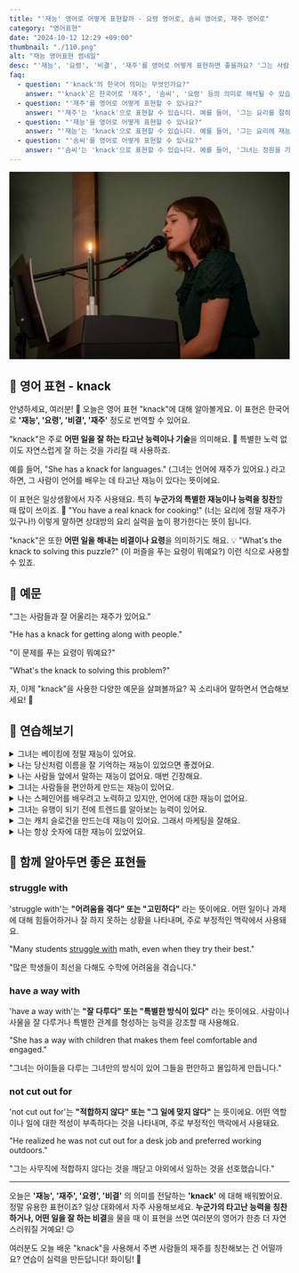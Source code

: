 ```yaml
---
title: "'재능' 영어로 어떻게 표현할까 - 요령 영어로, 솜씨 영어로, 재주 영어로"
category: "영어표현"
date: "2024-10-12 12:29 +09:00"
thumbnail: "./110.png"
alt: "재능 영어표현 썸네일"
desc: "'재능', '요령', '비결', '재주'를 영어로 어떻게 표현하면 좋을까요? '그는 사람들과 잘 어울리는 재주가 있어요.', '이 문제를 푸는 요령이 뭐예요?' 등을 영어로 표현하는 법을 배워봅시다. 다양한 예문을 통해서 연습하고 본인의 표현으로 만들어 보세요."
faq:
  - question: "'knack'의 한국어 의미는 무엇인가요?"
    answer: "'knack'은 한국어로 '재주', '솜씨', '요령' 등의 의미로 해석될 수 있습니다. 특정한 기술이나 능력을 자연스럽게 잘 활용하는 것을 나타냅니다."
  - question: "'재주'를 영어로 어떻게 표현할 수 있나요?"
    answer: "'재주'는 'knack'으로 표현할 수 있습니다. 예를 들어, '그는 요리를 잘하는 재주가 있어'는 'He has a knack for cooking'으로 말할 수 있습니다."
  - question: "'재능'을 영어로 어떻게 표현할 수 있나요?"
    answer: "'재능'는 'knack'으로 표현할 수 있습니다. 예를 들어, '그는 요리에 재능이 있어'는 'He has a knack for cooking'으로 말할 수 있습니다."
  - question: "'솜씨'를 영어로 어떻게 표현할 수 있나요?"
    answer: "'솜씨'는 'knack'으로 표현할 수 있습니다. 예를 들어, '그녀는 정원을 가꾸는 솜씨가 뛰어나'는 'She has a knack for gardening'으로 말할 수 있습니다."
---
```


![피아노 치며 노래부르고 있는 사람](./110-1.jpg)

## 🌟 영어 표현 - knack

안녕하세요, 여러분! 👋 오늘은 영어 표현 "knack"에 대해 알아볼게요. 이 표현은 한국어로 **'재능', '요령', '비결', '재주'** 정도로 번역할 수 있어요.

"knack"은 주로 **어떤 일을 잘 하는 타고난 능력이나 기술**을 의미해요. 🎯 특별한 노력 없이도 자연스럽게 잘 하는 것을 가리킬 때 사용하죠.

예를 들어, "She has a knack for languages." (그녀는 언어에 재주가 있어요.) 라고 하면, 그 사람이 언어를 배우는 데 타고난 재능이 있다는 뜻이에요.

이 표현은 일상생활에서 자주 사용돼요. 특히 **누군가의 특별한 재능이나 능력을 칭찬**할 때 많이 쓰이죠. 🌟 "You have a real knack for cooking!" (너는 요리에 정말 재주가 있구나!) 이렇게 말하면 상대방의 요리 실력을 높이 평가한다는 뜻이 됩니다.

"knack"은 또한 **어떤 일을 해내는 비결이나 요령**을 의미하기도 해요. 💡 "What's the knack to solving this puzzle?" (이 퍼즐을 푸는 요령이 뭐예요?) 이런 식으로 사용할 수 있죠.

<script async src="https://pagead2.googlesyndication.com/pagead/js/adsbygoogle.js?client=ca-pub-1465612013356152"
     crossorigin="anonymous"></script>
<!-- engple-horizontal-ad -->

<ins class="adsbygoogle"
     style="display:block"
     data-ad-client="ca-pub-1465612013356152"
     data-ad-slot="2106896038"
     data-ad-format="auto"
     data-full-width-responsive="true"></ins>

<script>
     (adsbygoogle = window.adsbygoogle || []).push({});
</script>

## 📖 예문

"그는 사람들과 잘 어울리는 재주가 있어요."

"He has a knack for getting along with people."

"이 문제를 푸는 요령이 뭐예요?"

"What's the knack to solving this problem?"

자, 이제 "knack"을 사용한 다양한 예문을 살펴볼까요? 꼭 소리내어 말하면서 연습해보세요! 🚀

## 💬 연습해보기

<details>
<summary>그녀는 베이킹에 정말 재능이 있어요.</summary>
<span>She's got a real knack for baking.</span>
</details>

<details>
<summary>나는 당신처럼 이름을 잘 기억하는 재능이 있었으면 좋겠어요.</summary>
<span><a href="/blog/in-english/118.i-wish/">I wish</a> I had your knack for remembering names.</span>
</details>

<details>
<summary>나는 사람들 앞에서 말하는 재능이 없어요. 매번 긴장해요.</summary>
<span>I don't have the knack for public speaking. It makes me <a href="/blog/in-english/115.nervous/">nervous</a> every time.</span>
</details>

<details>
<summary>그녀는 사람들을 편안하게 만드는 재능이 있어요.</summary>
<span>She's got a knack for making people feel comfortable.</span>
</details>

<details>
<summary>나는 스페인어를 배우려고 노력하고 있지만, 언어에 대한 재능이 없어요.</summary>
<span>I'm trying to learn Spanish, but I just don't have the knack for languages.</span>
</details>

<details>
<summary>그녀는 유행이 되기 전에 트렌드를 알아보는 능력이 있어요.</summary>
<span>She's got a knack for spotting trends before they become popular.</span>
</details>

<details>
<summary>그는 캐치 슬로건을 만드는데 재능이 있어요. 그래서 마케팅을 잘해요.</summary>
<span>He's got a knack for <a href="/blog/아이디어를-생각하다-영어표현/">coming up with</a> catchy slogans. <a href="/blog/in-english/116.that-is-why/">That's why</a> he's so good at marketing.</span>
</details>

<details>
<summary>나는 항상 숫자에 대한 재능이 있었어요.</summary>
<span>I've always had a knack for numbers.</span>
</details>

## 🤝 함께 알아두면 좋은 표현들

### struggle with

'struggle with'는 **"어려움을 겪다" 또는 "고민하다"** 라는 뜻이에요. 어떤 일이나 과제에 대해 힘들어하거나 잘 하지 못하는 상황을 나타내며, 주로 부정적인 맥락에서 사용돼요.

"Many students [struggle with](/blog/잘-안돼-영어표현/) math, even when they try their best."

"많은 학생들이 최선을 다해도 수학에 어려움을 겪습니다."

### have a way with

'have a way with'는 **"잘 다루다" 또는 "특별한 방식이 있다"** 라는 뜻이에요. 사람이나 사물을 잘 다루거나 특별한 관계를 형성하는 능력을 강조할 때 사용해요.

"She has a way with children that makes them feel comfortable and engaged."

"그녀는 아이들을 다루는 그녀만의 방식이 있어 그들을 편안하고 몰입하게 만듭니다."

### not cut out for

'not cut out for'는 **"적합하지 않다" 또는 "그 일에 맞지 않다"** 는 뜻이에요. 어떤 역할이나 일에 대한 적성이 부족하다는 것을 나타내며, 주로 부정적인 맥락에서 사용돼요.

"He realized he was not cut out for a desk job and preferred working outdoors."

"그는 사무직에 적합하지 않다는 것을 깨닫고 야외에서 일하는 것을 선호했습니다."

---

오늘은 **'재능', '재주', '요령', '비결'** 의 의미를 전달하는 **'knack'** 에 대해 배워봤어요. 정말 유용한 표현이죠? 일상 대화에서 자주 사용해보세요. **누군가의 타고난 능력을 칭찬하거나, 어떤 일을 잘 하는 비결**을 물을 때 이 표현을 쓰면 여러분의 영어가 한층 더 자연스러워질 거예요! 😉

여러분도 오늘 배운 "knack"을 사용해서 주변 사람들의 재주를 칭찬해보는 건 어떨까요? 연습이 실력을 만든답니다! 화이팅! 💪
